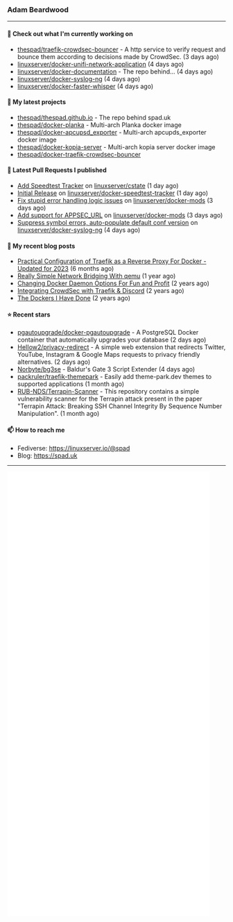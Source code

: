 ### Adam Beardwood
---
#### 👷 Check out what I'm currently working on

- [thespad/traefik-crowdsec-bouncer](https://github.com/thespad/traefik-crowdsec-bouncer) - A http service to verify request and bounce them according to decisions made by CrowdSec. (3 days ago)
- [linuxserver/docker-unifi-network-application](https://github.com/linuxserver/docker-unifi-network-application) (4 days ago)
- [linuxserver/docker-documentation](https://github.com/linuxserver/docker-documentation) - The repo behind... (4 days ago)
- [linuxserver/docker-syslog-ng](https://github.com/linuxserver/docker-syslog-ng) (4 days ago)
- [linuxserver/docker-faster-whisper](https://github.com/linuxserver/docker-faster-whisper) (4 days ago)

#### 🌱 My latest projects

- [thespad/thespad.github.io](https://github.com/thespad/thespad.github.io) - The repo behind spad.uk
- [thespad/docker-planka](https://github.com/thespad/docker-planka) - Multi-arch Planka docker image
- [thespad/docker-apcupsd_exporter](https://github.com/thespad/docker-apcupsd_exporter) - Multi-arch apcupds_exporter docker image
- [thespad/docker-kopia-server](https://github.com/thespad/docker-kopia-server) - Multi-arch kopia server docker image 
- [thespad/docker-traefik-crowdsec-bouncer](https://github.com/thespad/docker-traefik-crowdsec-bouncer)

#### 🔨 Latest Pull Requests I published

- [Add Speedtest Tracker](https://github.com/linuxserver/cstate/pull/209) on [linuxserver/cstate](https://github.com/linuxserver/cstate) (1 day ago)
- [Initial Release](https://github.com/linuxserver/docker-speedtest-tracker/pull/4) on [linuxserver/docker-speedtest-tracker](https://github.com/linuxserver/docker-speedtest-tracker) (1 day ago)
- [Fix stupid error handling logic issues](https://github.com/linuxserver/docker-mods/pull/829) on [linuxserver/docker-mods](https://github.com/linuxserver/docker-mods) (3 days ago)
- [Add support for APPSEC_URL](https://github.com/linuxserver/docker-mods/pull/828) on [linuxserver/docker-mods](https://github.com/linuxserver/docker-mods) (3 days ago)
- [Suppress symbol errors, auto-populate default conf version](https://github.com/linuxserver/docker-syslog-ng/pull/22) on [linuxserver/docker-syslog-ng](https://github.com/linuxserver/docker-syslog-ng) (4 days ago)

#### 📜 My recent blog posts

- [Practical Configuration of Traefik as a Reverse Proxy For Docker - Updated for 2023](https://www.spad.uk/posts/practical-configuration-of-traefik-as-a-reverse-proxy-for-docker-updated-for-2023/) (6 months ago)
- [Really Simple Network Bridging With qemu](https://www.spad.uk/posts/really-simple-network-bridging-with-qemu/) (1 year ago)
- [Changing Docker Daemon Options For Fun and Profit](https://www.spad.uk/posts/changing-docker-daemon-options-for-fun-and-profit/) (2 years ago)
- [Integrating CrowdSec with Traefik &amp; Discord](https://www.spad.uk/posts/integrating-crowdsec-with-traefik-discord/) (2 years ago)
- [The Dockers I Have Done](https://www.spad.uk/posts/the-dockers-i-have-done/) (2 years ago)

#### ⭐ Recent stars

- [pgautoupgrade/docker-pgautoupgrade](https://github.com/pgautoupgrade/docker-pgautoupgrade) - A PostgreSQL Docker container that automatically upgrades your database (2 days ago)
- [HeIIow2/privacy-redirect](https://github.com/HeIIow2/privacy-redirect) - A simple web extension that redirects Twitter, YouTube, Instagram &amp; Google Maps requests to privacy friendly alternatives. (2 days ago)
- [Norbyte/bg3se](https://github.com/Norbyte/bg3se) - Baldur&#39;s Gate 3 Script Extender (4 days ago)
- [packruler/traefik-themepark](https://github.com/packruler/traefik-themepark) - Easily add theme-park.dev themes to supported applications (1 month ago)
- [RUB-NDS/Terrapin-Scanner](https://github.com/RUB-NDS/Terrapin-Scanner) - This repository contains a simple vulnerability scanner for the Terrapin attack present in the paper &#34;Terrapin Attack: Breaking SSH Channel Integrity By Sequence Number Manipulation&#34;. (1 month ago)

#### 📫 How to reach me
- Fediverse: https://linuxserver.io/@spad
- Blog: https://spad.uk
---
<img src="https://raw.githubusercontent.com/thespad/thespad/main/github-metrics.svg">
